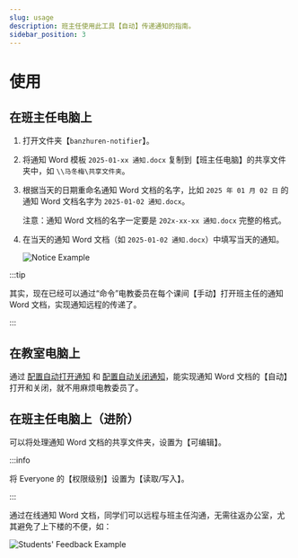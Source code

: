 ```yaml
---
slug: usage
description: 班主任使用此工具【自动】传递通知的指南。
sidebar_position: 3
---
```


# 使用

## 在班主任电脑上

1. 打开文件夹【`banzhuren-notifier`】。
2. 将通知 Word 模板 `2025-01-xx 通知.docx` 复制到【班主任电脑】的共享文件夹中，如 `\\马冬梅\共享文件夹`。
3. 根据当天的日期重命名通知 Word 文档的名字，比如 `2025 年 01 月 02 日` 的通知 Word 文档名字为 `2025-01-02 通知.docx`。

    注意：通知 Word 文档的名字一定要是 `202x-xx-xx 通知.docx` 完整的格式。

4. 在当天的通知 Word 文档（如 `2025-01-02 通知.docx`）中填写当天的通知。

    ![Notice Example](/img/notice-example.png)

:::tip

其实，现在已经可以通过“命令”电教委员在每个课间【手动】打开班主任的通知 Word 文档，实现通知远程的传递了。

:::

## 在教室电脑上

通过 [配置自动打开通知](openning-configuration) 和 [配置自动关闭通知](closing-configuration)，能实现通知 Word 文档的【自动】打开和关闭，就不用麻烦电教委员了。

## 在班主任电脑上（进阶）

可以将处理通知 Word 文档的共享文件夹，设置为【可编辑】。

:::info

将 Everyone 的【权限级别】设置为【读取/写入】。

:::

通过在线通知 Word 文档，同学们可以远程与班主任沟通，无需往返办公室，尤其避免了上下楼的不便，如：

![Students' Feedback Example](/img/students-feedback-example.png)
